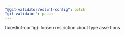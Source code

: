 ```yaml
---
"@git-validator/eslint-config": patch
"git-validator": patch
---
```


fix(eslint-config): loosen restriction about type assertions
